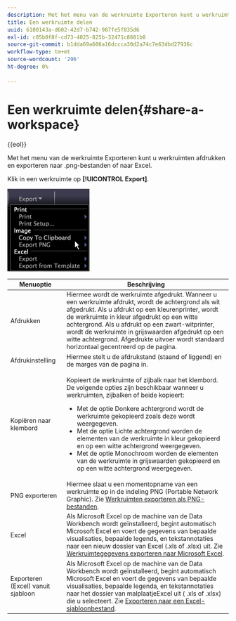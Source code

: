 ```yaml
---
description: Met het menu van de werkruimte Exporteren kunt u werkruimten afdrukken en exporteren naar .png-bestanden of naar Excel.
title: Een werkruimte delen
uuid: 6100143a-d602-42d7-b742-987fe5f835d6
exl-id: c05b0f8f-cd73-4025-825b-32471c8681b8
source-git-commit: b1dda69a606a16dccca30d2a74c7e63dbd27936c
workflow-type: tm+mt
source-wordcount: '296'
ht-degree: 0%

---
```


# Een werkruimte delen{#share-a-workspace}

{{eol}}

Met het menu van de werkruimte Exporteren kunt u werkruimten afdrukken en exporteren naar .png-bestanden of naar Excel.

Klik in een werkruimte op **[!UICONTROL Export]**.

![](assets/mnu_export.png)

<table id="table_900D1AB7B08749469DA9544C5D37096F"> 
 <thead> 
  <tr> 
   <th colname="col1" class="entry"> Menuoptie </th> 
   <th colname="col2" class="entry"> Beschrijving </th> 
  </tr> 
 </thead>
 <tbody> 
  <tr> 
   <td colname="col1"> Afdrukken </td> 
   <td colname="col2"> Hiermee wordt de werkruimte afgedrukt. Wanneer u een werkruimte afdrukt, wordt de achtergrond als wit afgedrukt. Als u afdrukt op een kleurenprinter, wordt de werkruimte in kleur afgedrukt op een witte achtergrond. Als u afdrukt op een zwart-witprinter, wordt de werkruimte in grijswaarden afgedrukt op een witte achtergrond. Afgedrukte uitvoer wordt standaard horizontaal gecentreerd op de pagina. </td> 
  </tr> 
  <tr> 
   <td colname="col1"> Afdrukinstelling </td> 
   <td colname="col2"> Hiermee stelt u de afdrukstand (staand of liggend) en de marges van de pagina in. </td> 
  </tr> 
  <tr> 
   <td colname="col1"> Kopiëren naar klembord </td> 
   <td colname="col2"> <p>Kopieert de werkruimte of zijbalk naar het klembord. De volgende opties zijn beschikbaar wanneer u werkruimten, zijbalken of beide kopieert: 
     <ul id="ul_F7338E53385B4AE39FBCF1C3A80276CE"> 
      <li id="li_9A3147A64B1C443AAE2843A5260E3273">Met de optie Donkere achtergrond wordt de werkruimte gekopieerd zoals deze wordt weergegeven. </li> 
      <li id="li_516B6162FDA747CFBB2886E71DF49146">Met de optie Lichte achtergrond worden de elementen van de werkruimte in kleur gekopieerd en op een witte achtergrond weergegeven. </li> 
      <li id="li_E0B5E9D31F5948238DEB0D75E235BAE3">Met de optie Monochroom worden de elementen van de werkruimte in grijswaarden gekopieerd en op een witte achtergrond weergegeven. </li> 
     </ul> </p> </td> 
  </tr> 
  <tr> 
   <td colname="col1"> PNG exporteren </td> 
   <td colname="col2">Hiermee slaat u een momentopname van een werkruimte op in de indeling PNG (Portable Network Graphic). Zie <a href="../../../home/c-get-started/c-work-worksp/c-ex-wksp.md#section-f9fbe0f0a1c341e2b063cce106cac35e"> Werkruimten exporteren als PNG-bestanden</a>. </td> 
  </tr> 
  <tr> 
   <td colname="col1"> Excel </td> 
   <td colname="col2"> Als Microsoft Excel op de machine van de Data Workbench wordt geïnstalleerd, begint automatisch Microsoft Excel en voert de gegevens van bepaalde visualisaties, bepaalde legends, en tekstannotaties naar een nieuw dossier van Excel (.xls of .xlsx) uit. Zie <a href="../../../home/c-get-started/c-work-worksp/c-ex-wksp.md#section-fe214e3dbc364d2eba3834d62d295acb"> Werkruimtegegevens exporteren naar Microsoft Excel</a>. </td> 
  </tr> 
  <tr> 
   <td colname="col1"> Exporteren (Excel) vanuit sjabloon </td> 
   <td colname="col2"> Als Microsoft Excel op de machine van de Data Workbench wordt geïnstalleerd, begint automatisch Microsoft Excel en voert de gegevens van bepaalde visualisaties, bepaalde legenda, en tekstannotaties naar het dossier van malplaatjeExcel uit (<span class="filepath"> .xls</span> of <span class="filepath"> .xlsx</span>) die u selecteert. Zie <a href="../../../home/c-get-started/c-work-worksp/c-ex-wksp.md#section-814772929ca64cf6b92b89d3fdd02302"> Exporteren naar een Excel-sjabloonbestand</a>. </td> 
  </tr> 
 </tbody> 
</table>

